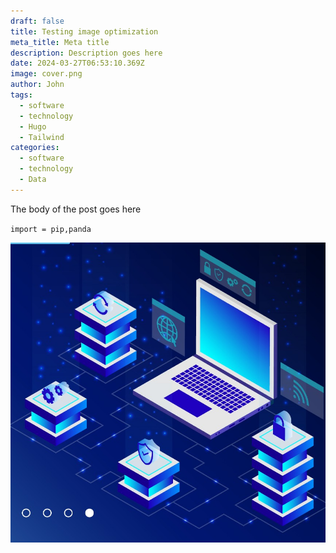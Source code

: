```yaml
---
draft: false
title: Testing image optimization
meta_title: Meta title
description: Description goes here
date: 2024-03-27T06:53:10.369Z
image: cover.png
author: John
tags:
  - software
  - technology
  - Hugo
  - Tailwind
categories:
  - software
  - technology
  - Data
---
```

The body of the post goes here

`import = pip,panda`

![computer](6113894_3150652-1-.jpg "title")

